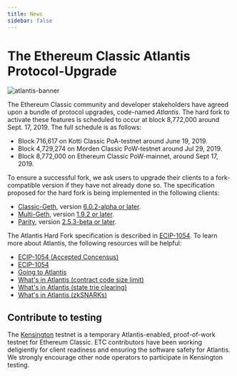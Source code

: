 ```yaml
---
title: News
sidebar: false
---
```


# The Ethereum Classic Atlantis Protocol-Upgrade

![atlantis-banner](https://cdn-images-1.medium.com/max/730/1*1RxLzOy3Tb_5dZcpSFCJRA.jpeg)

The Ethereum Classic community and developer stakeholders have agreed upon a bundle of protocol upgrades, code-named _Atlantis_. The hard fork to activate these features is scheduled to occur at block 8,772,000 around Sept. 17, 2019. The full schedule is as follows:

- Block 716,617 on Kotti Classic PoA-testnet around June 19, 2019.
- Block 4,729,274 on Morden Classic PoW-testnet around Jul 29, 2019.
- Block 8,772,000 on Ethereum Classic PoW-mainnet, around Sept 17, 2019.

To ensure a successful fork, we ask users to upgrade their clients to a fork-compatible version if they have not already done so. The specification proposed for the hard fork is being implemented in the following clients:

- [Classic-Geth](https://github.com/etclabscore/go-ethereum), version [6.0.2-alpha or later](https://github.com/etclabscore/go-ethereum/releases).
- [Multi-Geth](https://github.com/multi-geth/multi-geth), version [1.9.2 or later](https://github.com/multi-geth/multi-geth/releases).
- [Parity](https://github.com/paritytech/parity-ethereum/releases), version [2.5.3-beta or later](https://github.com/paritytech/parity-ethereum/releases).

The Atlantis Hard Fork specification is described in [ECIP-1054](https://github.com/ethereumproject/ECIPs/blob/master/ECIPs/ECIP-1054.md). To learn more about Atlantis, the following resources will be helpful:

- [ECIP-1054 (Accepted Concensus)](https://github.com/ethereumproject/ECIPs/blob/master/ECIPs/ECIP-1054.md)
- [ECIP-1054](https://github.com/ethereumclassic/ECIPs/blob/master/ECIPs/ECIP-1054.md)
- [Going to Atlantis](https://hackernoon.com/going-to-atlantis-ethereum-classic-etc-ecip-1054-hard-fork-a9a84ef6a785)
- [What's in Atlantis (contract code size limit)](https://medium.com/etclabscore/whats-in-atlantis-eip-170-contract-code-size-limit-af9858b6ed66)
- [What's in Atlantis (state trie clearing)](https://medium.com/etclabscore/eip-161-state-trie-clearing-a-simplified-explanation-c1aca3e18000)
- [What's in Atlantis (zkSNARKs)](https://medium.com/etclabscore/whats-in-atlantis-eip196-eip197-precompiled-contracts-and-zksnark-8c1cfec7d3f9)

## Contribute to testing

The [Kensington](https://github.com/eth-classic/kensington) testnet is a temporary Atlantis-enabled, proof-of-work testnet for Ethereum Classic. ETC contributors have been working deligiently for client readiness and ensuring the software safety for Atlantis. We strongly encourage other node operators to participate in Kensington testing.
